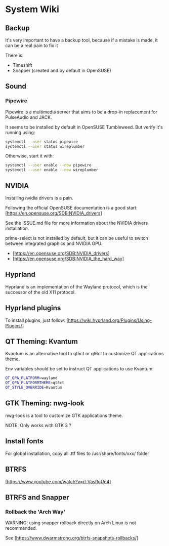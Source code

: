 # System Wiki

## Backup

It's very important to have a backup tool, because if a mistake is made, it can be a real pain to fix it

There is:

- Timeshift
- Snapper (created and by default in OpenSUSE)

## Sound

### Pipewire

Pipewire is a multimedia server that aims to be a drop-in replacement for PulseAudio and JACK.

It seems to be installed by default in OpenSUSE Tumbleweed. But verify it's running using:

```bash
systemctl --user status pipewire
systemctl --user status wireplumber
```

Otherwise, start it with:

```bash
systemctl --user enable --now pipewire
systemctl --user enable --now wireplumber
```

## NVIDIA

Installing nvidia drivers is a pain.

Following the official OpenSUSE documentation is a good start: [https://en.opensuse.org/SDB:NVIDIA_drivers]

See the ISSUE.md file for more information about the NVIDIA drivers installation.

prime-select is not installed by default, but it can be useful to switch between integrated graphics and NVIDIA GPU.

- [https://en.opensuse.org/SDB:NVIDIA_drivers]
- [https://en.opensuse.org/SDB:NVIDIA_the_hard_way]

## Hyprland

Hyprland is an implementation of the Wayland protocol, which is the successor of the old X11 protocol.

## Hyprland plugins

To install plugins, just follow: [https://wiki.hyprland.org/Plugins/Using-Plugins/]

## QT Theming: Kvantum

Kvantum is an alternative tool to qt5ct or qt6ct to customize QT applications theme.

Env variables should be set to instruct QT applications to use Kvantum:

```bash
QT_QPA_PLATFORM=wayland
QT_QPA_PLATFORMTHEME=qt6ct
QT_STYLE_OVERRIDE=Kvantum
```

## GTK Theming: nwg-look

nwg-look is a tool to customize GTK applications theme.

NOTE: Only works with GTK 3 ?

## Install fonts

For global installation, copy all .ttf files to /usr/share/fonts/xxx/ folder

## BTRFS

[https://www.youtube.com/watch?v=rl-VasRoUe4]

## BTRFS and Snapper

### Rollback the 'Arch Way'

WARNING: using snapper rollback directly on Arch Linux is not recommended.

See [https://www.dwarmstrong.org/btrfs-snapshots-rollbacks/]
